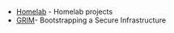 - [Homelab](https://omussell.github.io/homelab/) - Homelab projects
- [GRIM](https://omussell.github.io/grim/)- Bootstrapping a Secure Infrastructure
<!--- Ominous: - Control NGINX configurations, similar to NGINX Controller-->
